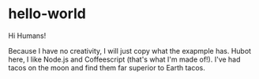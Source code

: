 # hello-world

Hi Humans!

Because I have no creativity, I will just copy what the exapmple has. Hubot here, I like Node.js and Coffeescript (that's what I'm made of!).
I've had tacos on the moon and find them far superior to Earth tacos.
